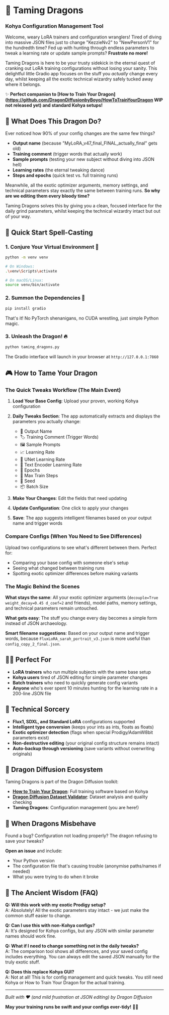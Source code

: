 # 🐉 Taming Dragons
### Kohya Configuration Management Tool

Welcome, weary LoRA trainers and configuration wranglers! Tired of diving into massive JSON files just to change "KezzieNv2" to "NewPersonV1" for the hundredth time? Fed up with hunting through endless parameters to tweak a learning rate or update sample prompts? **Frustrate no more!** 

Taming Dragons is here to be your trusty sidekick in the eternal quest of cranking out LoRA training configurations without losing your sanity. This delightful little Gradio app focuses on the stuff you *actually* change every day, whilst keeping all the exotic technical wizardry safely tucked away where it belongs.

✨ **Perfect companion to [How to Train Your Dragon](https://github.com/DragonDiffusionbyBoyo/HowToTrainYourDragon WIP not released yet) and standard Kohya setups!**

## 🎯 What Does This Dragon Do?

Ever noticed how 90% of your config changes are the same few things?
- **Output name** (because "MyLoRA_v47_final_FINAL_actually_final" gets old)
- **Training comment** (trigger words that actually work)
- **Sample prompts** (testing your new subject without diving into JSON hell)
- **Learning rates** (the eternal tweaking dance)
- **Steps and epochs** (quick test vs. full training runs)

Meanwhile, all the exotic optimizer arguments, memory settings, and technical parameters stay exactly the same between training runs. **So why are we editing them every bloody time?**

Taming Dragons solves this by giving you a clean, focused interface for the daily grind parameters, whilst keeping the technical wizardry intact but out of your way.

## 🚀 Quick Start Spell-Casting

### 1. Conjure Your Virtual Environment 🧪
```bash
python -m venv venv

# On Windows:
.\venv\Scripts\activate

# On macOS/Linux:
source venv/bin/activate
```

### 2. Summon the Dependencies 📜
```bash
pip install gradio
```

That's it! No PyTorch shenanigans, no CUDA wrestling, just simple Python magic.

### 3. Unleash the Dragon! 🔥
```bash
python taming_dragons.py
```

The Gradio interface will launch in your browser at `http://127.0.0.1:7860`

## 🎮 How to Tame Your Dragon

### The Quick Tweaks Workflow (The Main Event)

1. **Load Your Base Config**: Upload your proven, working Kohya configuration
2. **Daily Tweaks Section**: The app automatically extracts and displays the parameters you actually change:
   - 🎯 Output Name
   - 🏷️ Training Comment (Trigger Words)  
   - 🖼️ Sample Prompts
   - 📈 Learning Rate
   - 🧠 UNet Learning Rate
   - 📝 Text Encoder Learning Rate
   - 🔄 Epochs
   - 👟 Max Train Steps
   - 🎲 Seed
   - 📦 Batch Size

3. **Make Your Changes**: Edit the fields that need updating
4. **Update Configuration**: One click to apply your changes
5. **Save**: The app suggests intelligent filenames based on your output name and trigger words

### Compare Configs (When You Need to See Differences)

Upload two configurations to see what's different between them. Perfect for:
- Comparing your base config with someone else's setup
- Seeing what changed between training runs
- Spotting exotic optimizer differences before making variants

### The Magic Behind the Scenes

**What stays the same**: All your exotic optimizer arguments (`decouple=True weight_decay=0.45 d_coef=2` and friends), model paths, memory settings, and technical parameters remain untouched.

**What gets easy**: The stuff you change every day becomes a simple form instead of JSON archaeology.

**Smart filename suggestions**: Based on your output name and trigger words, because `FluxLoRA_sarah_portrait_v3.json` is more useful than `config_copy_2_final.json`.

## 🧙‍♂️ Perfect For

- **LoRA trainers** who run multiple subjects with the same base setup
- **Kohya users** tired of JSON editing for simple parameter changes
- **Batch trainers** who need to quickly generate config variants
- **Anyone** who's ever spent 10 minutes hunting for the learning rate in a 200-line JSON file

## 🔧 Technical Sorcery

- **Flux1, SDXL, and Standard LoRA** configurations supported
- **Intelligent type conversion** (keeps your ints as ints, floats as floats)
- **Exotic optimizer detection** (flags when special Prodigy/AdamW8bit parameters exist)
- **Non-destructive editing** (your original config structure remains intact)
- **Auto-backup through versioning** (save variants without overwriting originals)

## 🤝 Dragon Diffusion Ecosystem

Taming Dragons is part of the Dragon Diffusion toolkit:
- **[How to Train Your Dragon](https://github.com/DragonDiffusionbyBoyo/HowToTrainYourDragon)**: Full training software based on Kohya
- **[Dragon Diffusion Dataset Validator](https://github.com/DragonDiffusionbyBoyo/Dragon-Diffusion-Dataset-Validator)**: Dataset analysis and quality checking
- **Taming Dragons**: Configuration management (you are here!)

## 🐛 When Dragons Misbehave

Found a bug? Configuration not loading properly? The dragon refusing to save your tweaks?

**Open an issue** and include:
- Your Python version
- The configuration file that's causing trouble (anonymise paths/names if needed)
- What you were trying to do when it broke

## 📜 The Ancient Wisdom (FAQ)

**Q: Will this work with my exotic Prodigy setup?**  
A: Absolutely! All the exotic parameters stay intact - we just make the common stuff easier to change.

**Q: Can I use this with non-Kohya configs?**  
A: It's designed for Kohya configs, but any JSON with similar parameter names should work fine.

**Q: What if I need to change something not in the daily tweaks?**  
A: The comparison tool shows all differences, and your saved config includes everything. You can always edit the saved JSON manually for the truly exotic stuff.

**Q: Does this replace Kohya GUI?**  
A: Not at all! This is for config management and quick tweaks. You still need Kohya or How to Train Your Dragon for the actual training.

---

*Built with ❤️ (and mild frustration at JSON editing) by Dragon Diffusion*

**May your training runs be swift and your configs ever-tidy!** 🐉✨
